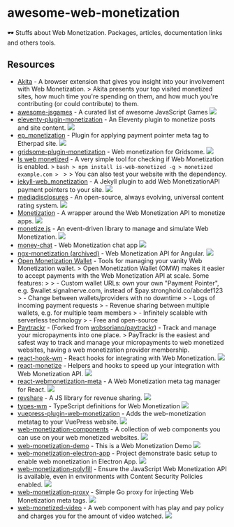 # awesome-web-monetization

🕶️ Stuffs about Web Monetization. Packages, articles, documentation links and others tools.

## Resources

- [Akita](https://github.com/esse-dev/akita) - A browser extension that gives you insight into your involvement with Web Monetization. > Akita presents your top visited monetized sites, how much time you're spending on them, and how much you're contributing (or could contribute) to them.
- [awesome-jsgames](https://github.com/proyecto26/awesome-jsgames) - A curated list of awesome JavaScript Games ![](assets/small_icons/javascript.png)
- [eleventy-plugin-monetization](https://github.com/DanCanetti/eleventy-plugin-monetization) - An Eleventy plugin to monetize posts and site content. ![](assets/small_icons/11ty.png)
- [ep_monetization](https://github.com/ISNIT0/ep_monetization) - Plugin for applying payment pointer meta tag to Etherpad site. ![](assets/small_icons/javascript.png)
- [gridsome-plugin-monetization](https://github.com/Sergix/gridsome-plugin-monetization) - Web monetization for Gridsome. ![](assets/small_icons/gridsome.png)
- [Is web monetized](https://github.com/jkga/is-web-monetized) - A very simple tool for checking if Web Monetization is enabled. > ```bash > npm install is-web-monetized -g > monetized example.com > ``` > > You can also test your website with the dependency.
- [jekyll-web_monetization](https://github.com/philnash/jekyll-web_monetization) - A Jekyll plugin to add Web MonetizationAPI payment pointers to your site. ![](assets/small_icons/jekyll.png)
- [mediadisclosures](https://github.com/oofdere/mediadisclosures) - An open-source, always evolving, universal content rating system. ![](assets/small_icons/javascript.png)
- [Monetization](https://github.com/KNawm/monetization) - A wrapper around the Web Monetization API to monetize apps. ![](assets/small_icons/dart.png)
- [monetize.js](https://github.com/sunchayn/monetize.js) - An event-driven library to manage and simulate Web Monetization. ![](assets/small_icons/javascript.png)
- [money-chat](https://github.com/dfoderick/money-chat) - Web Monetization chat app ![](assets/small_icons/javascript.png)
- [ngx-monetization (archived)](https://github.com/CDDelta/ngx-monetization) - Web Monetization API for Angular. ![](assets/small_icons/angular.png)
- [Open Monetization Wallet](https://github.com/kristianfreeman/openmonetizationwallet) - Tools for managing your vanity Web Monetization wallet. > Open Monetization Wallet (OMW) makes it easier to accept payments with the Web Monetization API at scale. Some features: > > - Custom wallet URLs: own your own "Payment Pointer", e.g. $wallet.signalnerve.com, instead of $pay.stronghold.co/abcdef123 > - Change between wallets/providers with no downtime > - Logs of incoming payment requests > - Revenue sharing between multiple wallets, e.g. for multiple team members > - Infinitely scalable with serverless technology > - Free and open-source
- [Paytrackr](https://github.com/thomasbnt/paytrackr) - (Forked from [wobsoriano/paytrackr](https://github.com/wobsoriano)) - Track and manage your micropayments into one place. > PayTrackr is the easiest and safest way to track and manage your micropayments to web monetized websites, having a web monetization provider membership.
- [react-hook-wm](https://github.com/dacioromero/react-hook-wm) - React hooks for integrating with Web Monetization. ![](assets/small_icons/react.png)
- [react-monetize](https://github.com/guidovizoso/react-monetize) - Helpers and hooks to speed up your integration with Web Monetization API. ![](assets/small_icons/react.png)
- [react-webmonetization-meta](https://github.com/uchibeke/react-webmonetization-meta) - A Web Monetization meta tag manager for React. ![](assets/small_icons/react.png)
- [revshare](https://github.com/kewbish/revshare) - A JS library for revenue sharing. ![](assets/small_icons/javascript.png)
- [types-wm](https://github.com/dacioromero/types-wm) - TypeScript definitions for Web Monetization ![](assets/small_icons/typescript.png)
- [vuepress-plugin-web-monetization](https://github.com/spekulatius/vuepress-plugin-web-monetization) - Adds the web-monetization metatag to your VuePress website. ![](assets/small_icons/vuejs.png)
- [web-monetization-components](https://github.com/philnash/web-monetization-components) - A collection of web components you can use on your web monetized websites. ![](assets/small_icons/javascript.png)
- [web-monetization-demo](https://github.com/peter279k/web-monetization-demo) - This is a Web Monetization Demo ![](assets/small_icons/javascript.png)
- [web-monetization-electron-app](https://github.com/Jasmin2895/web-monetization-electron-app) - Project demonstrate basic setup to enable web monetization in Electron App. ![](assets/small_icons/electron.png)
- [web-monetization-polyfill](https://github.com/immers-space/web-monetization-polyfill) - Ensure the JavaScript Web Monetization API is available, even in environments with Content Security Policies enabled. ![](assets/small_icons/javascript.png)
- [web-monetization-proxy](https://github.com/tcdowney/web-monetization-proxy) - Simple Go proxy for injecting Web Monetization meta tags. ![](assets/small_icons/go.png)
- [web-monetized-video](https://github.com/Jasmin2895/web-monetized-video) - A web component with has play and pay policy and charges you for the amount of video watched. ![](assets/small_icons/javascript.png)
